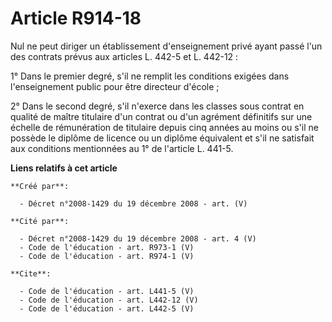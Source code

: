 # Article R914-18

Nul ne peut diriger un établissement d'enseignement privé ayant passé l'un des contrats prévus aux articles L. 442-5 et L.
442-12 : 

1° Dans le premier degré, s'il ne remplit les conditions exigées dans l'enseignement public pour être directeur d'école ; 

2° Dans le second degré, s'il n'exerce dans les classes sous contrat en qualité de maître titulaire d'un contrat ou d'un
agrément définitifs sur une échelle de rémunération de titulaire depuis cinq années au moins ou s'il ne possède le diplôme de
licence ou un diplôme équivalent et s'il ne satisfait aux conditions mentionnées au 1° de l'article L. 441-5.

**Liens relatifs à cet article**

	**Créé par**:

	  - Décret n°2008-1429 du 19 décembre 2008 - art. (V)

	**Cité par**:

	  - Décret n°2008-1429 du 19 décembre 2008 - art. 4 (V)
	  - Code de l'éducation - art. R973-1 (V)
	  - Code de l'éducation - art. R974-1 (V)

	**Cite**:

	  - Code de l'éducation - art. L441-5 (V)
	  - Code de l'éducation - art. L442-12 (V)
	  - Code de l'éducation - art. L442-5 (V)
